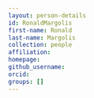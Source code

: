 ```yaml
---
layout: person-details
id: RonaldMargolis
first-name: Ronald
last-name: Margolis
collection: people
affiliation:
homepage:
github_username: 
orcid:
groups: []
---
```

